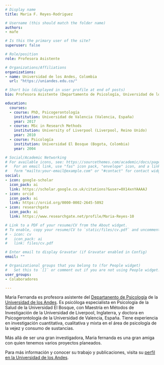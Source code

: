 ```yaml
---
# Display name
title: Maria F. Reyes-Rodriguez

# Username (this should match the folder name)
authors:
- mafe

# Is this the primary user of the site?
superuser: false

# Role/position
role: Profesora Asistente

# Organizations/Affiliations
organizations:
- name: Universidad de los Andes, Colombia
  url: "https://uniandes.edu.co/"

# Short bio (displayed in user profile at end of posts)
bio: Profesora Asistente (Departamento de Psicología, Universidad de los Andes, Colombia).

education:
  courses:
  - course: PhD, Psicogerontología
    institution: Universidad de Valencia (Valencia, España)
    year: 2017
  - course: MSc in Research Methods
    institution: University of Liverpool (Liverpool, Reino Unido)
    year: 2010
  - course: Psicología
    institution: Universidad El Bosque (Bogota, Colombia)
    year: 2004

# Social/Academic Networking
# For available icons, see: https://sourcethemes.com/academic/docs/page-builder/#icons
#   For an email link, use "fas" icon pack, "envelope" icon, and a link in the
#   form "mailto:your-email@example.com" or "#contact" for contact widget.
social:
- icon: google-scholar
  icon_pack: ai
  link: https://scholar.google.co.uk/citations?&user=0X14xnYAAAAJ
- icon: orcid
  icon_pack: ai
  link: https://orcid.org/0000-0002-2645-5092
- icon: researchgate
  icon_pack: ai
  link: https://www.researchgate.net/profile/Maria-Reyes-10

# Link to a PDF of your resume/CV from the About widget.
# To enable, copy your resume/CV to `static/files/cv.pdf` and uncomment the lines below.
# - icon: cv
#   icon_pack: ai
#   link: files/cv.pdf

# Enter email to display Gravatar (if Gravatar enabled in Config)
email: ""

# Organizational groups that you belong to (for People widget)
#   Set this to `[]` or comment out if you are not using People widget.
user_groups:
- Colaboradores

---
```


Maria Fernanda es profesora asistente del [Departanento de Psicología](https://cienciassociales.uniandes.edu.co/psicologia) de la [Universidad de los Andes](https://uniandes.edu.co/). Es psicóloga especialista en Psicología de la Salud de la Universidad El Bosque, con Maestría en Métodos de Investigación de la Universidad de Liverpool, Inglaterra, y doctora en Psicogerontología de la Universidad de Valencia, España. Tiene experiencia en investigación cuantitativa, cualitativa y mixta en el área de psicología de la vejez y consumo de sustancias.

Más allá de ser una gran investigadora, Maria fernanda es una gran amiga con quien tenemos varios proyectos planeados. 

Para más información y conocer su trabajo y publicaciones, visita su [perfil en la Universidad de los Andes](https://cienciassociales.uniandes.edu.co/psicologia/profesores/maria-fernanda-reyes-rodriguez/).
